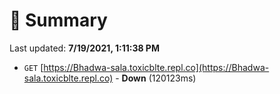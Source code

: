# 📖 Summary
Last updated: **7/19/2021, 1:11:38 PM**

- `GET` [https://Bhadwa-sala.toxicblte.repl.co](https://Bhadwa-sala.toxicblte.repl.co) - **Down** (120123ms)
